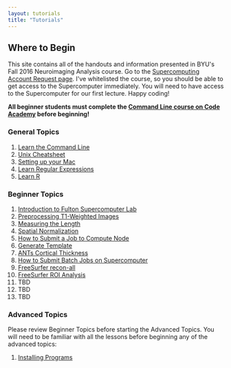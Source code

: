 ```yaml
---
layout: tutorials
title: "Tutorials"
---
```


## Where to Begin

This site contains all of the handouts and information presented in BYU's Fall 2016 Neuroimaging Analysis course. Go to the <a href="https://marylou.byu.edu/account/create/">Supercomputing Account Request page</a>. I've whitelisted the course, so you should be able to get access to the Supercomputer immediately. You will need to have access to the Supercomputer for our first lecture. Happy coding!

**All beginner students must complete the [Command Line course on Code Academy](https://www.codecademy.com/courses/learn-the-command-line) before beginning!**

### General Topics

1. [Learn the Command Line](https://www.codecademy.com/learn/learn-the-command-line)
2. [Unix Cheatsheet](general/unix-cheat-sheet)
3. [Setting up your Mac](general/setting-up-your-mac)
4. [Learn Regular Expressions](http://regexone.com)
5. [Learn R](general/R)

### Beginner Topics

1. [Introduction to Fulton Supercomputer Lab](general/introduction-to-fulton-supercomputer-lab)
2. [Preprocessing T1-Weighted Images](structural/preprocessing_T1_weighted_images)
3. [Measuring the Length](structural/length)
4. [Spatial Normalization](structural/spatial_normalization)
5. [How to Submit a Job to Compute Node](general/submit-single-job)
6. [Generate Template](structural/template)
7. [ANTs Cortical Thickness](structural/cortical_thickness)
8. [How to Submit Batch Jobs on Supercomputer](general/submit-multiple-jobs)
9. [FreeSurfer recon-all](structural/freesurfer-recon-all)
10. [FreeSurfer ROI Analysis](structural/#)
11. TBD
12. TBD
13. TBD

### Advanced Topics

Please review Beginner Topics before starting the Advanced Topics. You will need to be familiar with all the lessons before beginning any of the advanced topics:

1. [Installing Programs](diffusion/advanced-programs)
